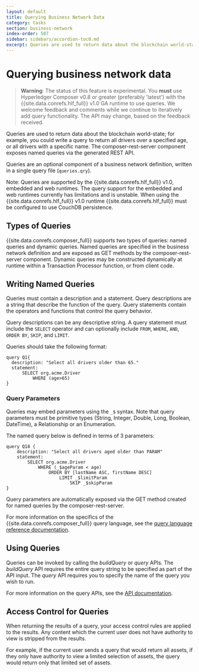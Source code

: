 ```yaml
---
layout: default
title: Querying Business Network Data
category: tasks
section: business-network
index-order: 507
sidebar: sidebars/accordion-toc0.md
excerpt: Queries are used to return data about the blockchain world-state; for example, you could write a query to return all drivers over a defined age parameter, or all drivers with a specific name.
---
```


# Querying business network data

>**Warning**: The status of this feature is experimental. You **must** use Hyperledger Composer v0.8 or greater (preferably 'latest') with the {{site.data.conrefs.hlf_full}} v1.0 GA runtime to use queries. We welcome feedback and comments while we continue to iteratively add query functionality. The API may change, based on the feedback received.

Queries are used to return data about the blockchain world-state; for example, you could write a query to return all drivers over a specified age, or all drivers with a specific name. The composer-rest-server component exposes named queries via the generated REST API.

Queries are an optional component of a business network definition, written in a single query file (`queries.qry`).

Note: Queries are supported by the {{site.data.conrefs.hlf_full}} v1.0, embedded and web runtimes. The query support for the embedded and web runtimes currently has limitations and is unstable. When using the {{site.data.conrefs.hlf_full}} v1.0 runtime {{site.data.conrefs.hlf_full}} must be configured to use CouchDB persistence. 

## Types of Queries

{{site.data.conrefs.composer_full}} supports two types of queries: named queries and dynamic queries. Named queries are specified in the business network definition and are exposed as GET methods by the composer-rest-server component. Dynamic queries may be constructed dynamically at runtime within a Transaction Processor function, or from client code.

## Writing Named Queries

Queries must contain a description and a statement. Query descriptions are a string that describe the function of the query. Query statements contain the operators and functions that control the query behavior.

Query descriptions can be any descriptive string. A query statement must include the `SELECT` operator and can optionally include `FROM`, `WHERE`, `AND`, `ORDER BY`, `SKIP`, and `LIMIT`.

Queries should take the following format:

```
query Q1{
  description: "Select all drivers older than 65."
  statement:
      SELECT org.acme.Driver
          WHERE (age>65)
}
```

### Query Parameters

Queries may embed parameters using the `_$` syntax. Note that query parameters must be primitive types (String, Integer, Double, Long, Boolean, DateTime), a Relationship or an Enumeration.

The named query below is defined in terms of 3 parameters:

```
query Q18 {
    description: "Select all drivers aged older than PARAM"
    statement:
        SELECT org.acme.Driver
            WHERE (_$ageParam < age)
                ORDER BY [lastName ASC, firstName DESC]
                    LIMIT _$limitParam
                        SKIP _$skipParam
}
```

Query parameters are automatically exposed via the GET method created for named queries by the composer-rest-server.

For more information on the specifics of the {{site.data.conrefs.composer_full}} query language, see the [query language reference documentation](../reference/query-language.html).

## Using Queries

Queries can be invoked by calling the _buildQuery_ or _query_ APIs. The _buildQuery_ API requires the entire query string to be specified as part of the API input. The _query_ API requires you to specify the name of the query you wish to run.

For more information on the query APIs, see the [API documentation](../jsdoc/index.html).

## Access Control for Queries

When returning the results of a query, your access control rules are applied to the results. Any content which the current user does not have authority to view is stripped from the results.

For example, if the current user sends a query that would return all assets, if they only have authority to view a limited selection of assets, the query would return only that limited set of assets.
